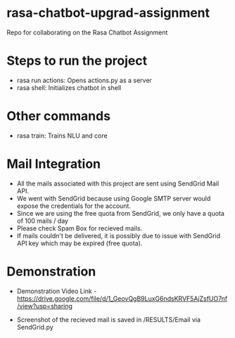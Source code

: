 # rasa-chatbot-upgrad-assignment
Repo for collaborating on the Rasa Chatbot Assignment

# Steps to run the project
- rasa run actions: Opens actions.py as a server 
- rasa shell: Initializes chatbot in shell

# Other commands
- rasa train: Trains NLU and core

# Mail Integration
- All the mails associated with this project are sent using SendGrid Mail API.
- We went with SendGrid because using Google SMTP server would expose the credentials for the account.
- Since we are using the free quota from SendGrid, we only have a quota of 100 mails / day
- Please check Spam Box for recieved mails. 
- If mails couldn't be delivered, it is possibly due to issue with SendGrid API key which may be expired (free quota).

# Demonstration
- Demonstration Video Link - https://drive.google.com/file/d/1_GeovQgB9LuxG6ndsKRVF5AjZsfUO7nf/view?usp=sharing

- Screenshot of the recieved mail is saved in /RESULTS/Email via SendGrid.py
